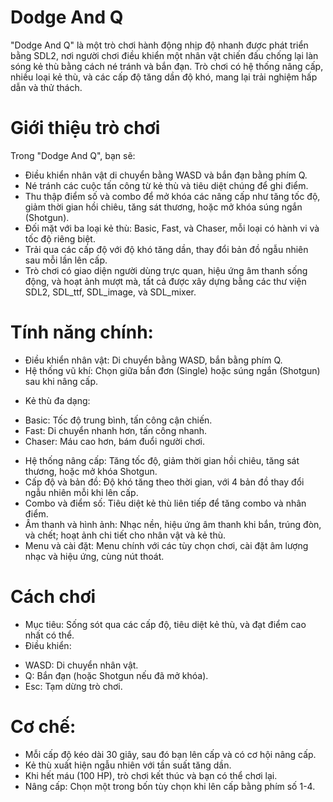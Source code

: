 # Dodge And Q
"Dodge And Q" là một trò chơi hành động nhịp độ nhanh được phát triển bằng SDL2, nơi người chơi điều khiển một nhân vật chiến đấu chống lại làn sóng kẻ thù bằng cách né tránh và bắn đạn. Trò chơi có hệ thống nâng cấp, nhiều loại kẻ thù, và các cấp độ tăng dần độ khó, mang lại trải nghiệm hấp dẫn và thử thách.

# Giới thiệu trò chơi

Trong "Dodge And Q", bạn sẽ:
- Điều khiển nhân vật di chuyển bằng WASD và bắn đạn bằng phím Q.
- Né tránh các cuộc tấn công từ kẻ thù và tiêu diệt chúng để ghi điểm.
- Thu thập điểm số và combo để mở khóa các nâng cấp như tăng tốc độ, giảm thời gian hồi chiêu, tăng sát thương, hoặc mở khóa súng ngắn (Shotgun).
- Đối mặt với ba loại kẻ thù: Basic, Fast, và Chaser, mỗi loại có hành vi và tốc độ riêng biệt.
- Trải qua các cấp độ với độ khó tăng dần, thay đổi bản đồ ngẫu nhiên sau mỗi lần lên cấp.
- Trò chơi có giao diện người dùng trực quan, hiệu ứng âm thanh sống động, và hoạt ảnh mượt mà, tất cả được xây dựng bằng các thư viện SDL2, SDL_ttf, SDL_image, và SDL_mixer.

 # Tính năng chính:
- Điều khiển nhân vật: Di chuyển bằng WASD, bắn bằng phím Q.
- Hệ thống vũ khí: Chọn giữa bắn đơn (Single) hoặc súng ngắn (Shotgun) sau khi nâng cấp.

+ Kẻ thù đa dạng:
- Basic: Tốc độ trung bình, tấn công cận chiến.
- Fast: Di chuyển nhanh hơn, tấn công nhanh.
- Chaser: Máu cao hơn, bám đuổi người chơi.

+ Hệ thống nâng cấp: Tăng tốc độ, giảm thời gian hồi chiêu, tăng sát thương, hoặc mở khóa Shotgun.
+ Cấp độ và bản đồ: Độ khó tăng theo thời gian, với 4 bản đồ thay đổi ngẫu nhiên mỗi khi lên cấp.
+ Combo và điểm số: Tiêu diệt kẻ thù liên tiếp để tăng combo và nhân điểm.
+ Âm thanh và hình ảnh: Nhạc nền, hiệu ứng âm thanh khi bắn, trúng đòn, và chết; hoạt ảnh chi tiết cho nhân vật và kẻ thù.
+ Menu và cài đặt: Menu chính với các tùy chọn chơi, cài đặt âm lượng nhạc và hiệu ứng, cùng nút thoát.

# Cách chơi
- Mục tiêu: Sống sót qua các cấp độ, tiêu diệt kẻ thù, và đạt điểm cao nhất có thể.
- Điều khiển:
+ WASD: Di chuyển nhân vật.
+ Q: Bắn đạn (hoặc Shotgun nếu đã mở khóa).
+ Esc: Tạm dừng trò chơi.

# Cơ chế:
- Mỗi cấp độ kéo dài 30 giây, sau đó bạn lên cấp và có cơ hội nâng cấp.
- Kẻ thù xuất hiện ngẫu nhiên với tần suất tăng dần.
- Khi hết máu (100 HP), trò chơi kết thúc và bạn có thể chơi lại.
- Nâng cấp: Chọn một trong bốn tùy chọn khi lên cấp bằng phím số 1-4.
 
